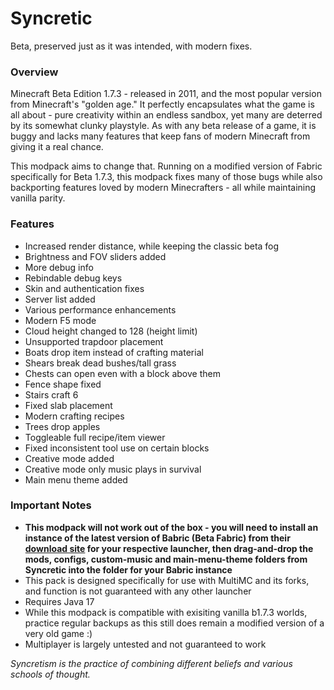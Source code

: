 # Syncretic
Beta, preserved just as it was intended, with modern fixes.

### Overview
Minecraft Beta Edition 1.7.3 - released in 2011, and the most popular version from Minecraft's "golden age." It perfectly encapsulates what the game is all about - pure creativity within an endless sandbox, yet many are deterred by its somewhat clunky playstyle. As with any beta release of a game, it is buggy and lacks many features that keep fans of modern Minecraft from giving it a real chance.

This modpack aims to change that. Running on a modified version of Fabric specifically for Beta 1.7.3, this modpack fixes many of those bugs while also backporting features loved by modern Minecrafters - all while maintaining vanilla parity.


### Features
- Increased render distance, while keeping the classic beta fog
- Brightness and FOV sliders added
- More debug info
- Rebindable debug keys
- Skin and authentication fixes
- Server list added
- Various performance enhancements
- Modern F5 mode
- Cloud height changed to 128 (height limit)
- Unsupported trapdoor placement
- Boats drop item instead of crafting material
- Shears break dead bushes/tall grass
- Chests can open even with a block above them
- Fence shape fixed
- Stairs craft 6
- Fixed slab placement
- Modern crafting recipes
- Trees drop apples
- Toggleable full recipe/item viewer
- Fixed inconsistent tool use on certain blocks
- Creative mode added
- Creative mode only music plays in survival
- Main menu theme added


### Important Notes
- **This modpack will not work out of the box - you will need to install an instance of the latest version of Babric (Beta Fabric) from their [download site](https://babric.github.io/use/installer/) for your respective launcher, then drag-and-drop the mods, configs, custom-music and main-menu-theme folders from Syncretic into the folder for your Babric instance**
- This pack is designed specifically for use with MultiMC and its forks, and function is not guaranteed with any other launcher
- Requires Java 17
- While this modpack is compatible with exisiting vanilla b1.7.3 worlds, practice regular backups as this still does remain a modified version of a very old game :)
- Multiplayer is largely untested and not guaranteed to work


_Syncretism is the practice of combining different beliefs and various schools of thought._
